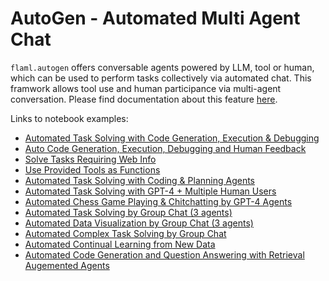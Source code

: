# AutoGen - Automated Multi Agent Chat
<!-- Keep aligned with notebooks in docs/Use-Cases/Autogen#notebook-examples -->

`flaml.autogen` offers conversable agents powered by LLM, tool or human, which can be used to perform tasks collectively via automated chat. This framwork allows tool use and human participance via multi-agent conversation.
Please find documentation about this feature [here](/docs/Use-Cases/Autogen#agents).

Links to notebook examples:
* [Automated Task Solving with Code Generation, Execution & Debugging](https://github.com/microsoft/FLAML/blob/main/notebook/autogen_agentchat_auto_feedback_from_code_execution.ipynb)
* [Auto Code Generation, Execution, Debugging and Human Feedback](https://github.com/microsoft/FLAML/blob/main/notebook/autogen_agentchat_human_feedback.ipynb)
* [Solve Tasks Requiring Web Info](https://github.com/microsoft/FLAML/blob/main/notebook/autogen_agentchat_web_info.ipynb)
* [Use Provided Tools as Functions](https://github.com/microsoft/FLAML/blob/main/notebook/autogen_agentchat_function_call.ipynb)
* [Automated Task Solving with Coding & Planning Agents](https://github.com/microsoft/FLAML/blob/main/notebook/autogen_agentchat_planning.ipynb)
* [Automated Task Solving with GPT-4 + Multiple Human Users](https://github.com/microsoft/FLAML/blob/main/notebook/autogen_agentchat_two_users.ipynb)
* [Automated Chess Game Playing & Chitchatting by GPT-4 Agents](https://github.com/microsoft/FLAML/blob/main/notebook/autogen_agentchat_chess.ipynb)
* [Automated Task Solving by Group Chat (3 agents)](https://github.com/microsoft/FLAML/blob/main/notebook/autogen_agentchat_groupchat.ipynb)
* [Automated Data Visualization by Group Chat (3 agents)](https://github.com/microsoft/FLAML/blob/main/notebook/autogen_agentchat_groupchat_vis.ipynb)
* [Automated Complex Task Solving by Group Chat](https://github.com/microsoft/FLAML/blob/main/notebook/autogen_agentchat_groupchat_research.ipynb)
* [Automated Continual Learning from New Data](https://github.com/microsoft/FLAML/blob/main/notebook/autogen_agentchat_stream.ipynb)
* [Automated Code Generation and Question Answering with Retrieval Augemented Agents](https://github.com/microsoft/FLAML/blob/main/notebook/autogen_agentchat_RetrieveChat.ipynb)
